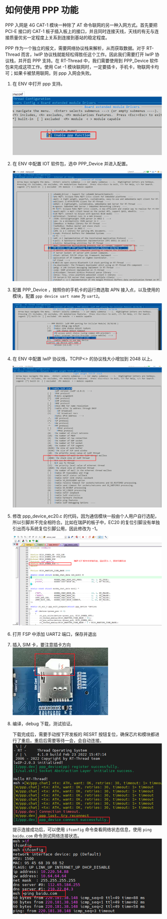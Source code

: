 # 如何使用 PPP 功能

   PPP 入网是 4G CAT-1 模块一种除了 AT 命令联网的另一种入网方式。首先要把 PCI-E 接口的 CAT-1 板子插入板上的接口，并且同时连接天线，天线的有无与连接质量优劣一定程度上关系到连接到基站的稳定程度。

   PPP 作为一个独立的报文，需要网络协议栈来解析，从而获取数据。对于 RT-Thread 而言，lwIP 协议栈就能轻松得胜任这个工作。因此我们需要打开 lwIP 协议栈，并开启 PPP 支持。在 RT-Thread 中，我们需要使用到 PPP_Device 软件包来完成这项工作。使用 Cat -1 模块联网时，一定要插卡，手机卡，物联网卡均可；如果卡被禁用联网，则 ppp 入网会失败。

1. 在 ENV 中打开 ppp 支持。

    ![](./picture/board.png) 

2. 在 ENV 中配置 IOT 软件包，选中 PPP_Device 并进入配置。

    ![](./picture/select_ppp_device.png) 

3. 配置 PPP_Device ，按照你的手机卡的运行商选取 APN 接入点，以及使用的模块，配置 ```ppp device uart name``` 为 ```uart2```。

    ![](./picture/configure_apn_modem.png) 

4. 在 ENV 中配置 lwIP 协议栈，TCPIP<> 的协议栈大小增加到 2048 以上。

    ![](./picture/configure_lwip.png) 

5. 修改 ppp_device_ec20.c 的代码，因为通信模块一般由个人用户自行选配，所以引脚并不完全相符合。比如在瑞萨的板子中，EC20 的复位引脚没有单独引出而与系统复位引脚公用，因此修改为 -1。

    ![](./picture/config_ppp_device_code.png) 

6. 打开 FSP 中添加 UART2 端口，保存并退出
7. 插入 SIM 卡，要注意插卡方向
   ![image-20220223162348320](picture/ppp_sim.png) 

8. 编译，debug 下载，测试验证。

   下载完成后，需要手动按下开发板的 RESRT 按钮复位，确保芯片和模块都进行了重启。重启后需要等待一会，会自动连接。
   ![image-20220223163648879](picture/ppp_test.png) 
   提示连接成功后，可以使用 `ifconfig` 命令查看网络状态信息，使用 `ping baidu.com` 命令测试网络连接状态。
   ![image-20220223164520966](picture/ppp_test1.png) 